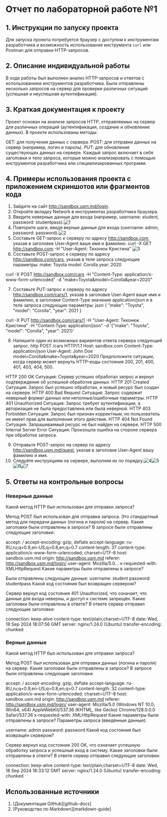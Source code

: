 # Отчет по лабораторной работе №1

## 1. Инструкции по запуску проекта

Для запуска проекта потребуется браузер с доступом к инструментам разработчика и возможность использования инструмента `curl` или Postman для отправки HTTP-запросов.

## 2. Описание индивидуальной работы

В ходе работы был выполнен анализ HTTP-запросов и ответов с использованием инструментов разработчика. Были отправлены несколько запросов на сервер для проверки различных ситуаций (успешная и неуспешная аутентификация).

## 3. Краткая документация к проекту

Проект основан на анализе запросов HTTP, отправляемых на сервер для различных операций (аутентификация, создание и обновление данных). В проекте использованы методы:

GET: для получения данных с сервера.
POST: для отправки данных на сервер (например, логин и пароль).
PUT: для обновления существующих данных на сервере.
Каждый запрос включает в себя заголовки и тело запроса, которые можно анализировать с помощью инструментов разработчика или специализированных программ.

## 4. Примеры использования проекта с приложением скриншотов или фрагментов кода
1. Зайдите на сайт http://sandbox.usm.md/login.
2. Откройте вкладку Network в инструментах разработчика браузера.
3. Введите неверные данные для входа (например, username: student, password: studentpass).![1](https://github.com/Kristinajfnb/lab1/blob/main/1.png)
4. Повторите шаги, введя верные данные для входа (username: admin, password: password).![2](https://github.com/Kristinajfnb/lab1/blob/main/2.png)
5. Составьте GET-запрос к серверу по адресу http://sandbox.com, указав в заголовке User-Agent ваше имя и фамилию. curl -X GET http://sandbox.com -H "User-Agent: Тихонюк Кристина" ![3](https://github.com/Kristinajfnb/lab1/blob/main/3.png)
6. Составьте POST-запрос к серверу по адресу http://sandbox.com/cars, указав в теле запроса следующие параметры:
make: Toyota
model: Corolla
year: 2020

curl -X POST http://sandbox.com/cars -H "Content-Type: application/x-www-form-urlencoded" -d "make=Toyota&model=Corolla&year=2020"

7. Составьте PUT-запрос к серверу по адресу http://sandbox.com/cars/1, указав в заголовке User-Agent ваше имя и фамилию, в заголовке Content-Type значение application/json и в теле запроса следующие параметры: json { "make": "Toyota", "model": "Corolla", "year": 2021 }

curl -X PUT http://sandbox.com/cars/1 -H "User-Agent: Тихонюк Кристина" -H "Content-Type: application/json" -d '{"make": "Toyota", "model": "Corolla", "year": 2021}'

8. Напишите один из возможных вариантов ответа сервера следующий запрос. http POST /cars HTTP/1.1 Host: sandbox.com Content-Type: application/json User-Agent: John Doe model=Corolla&make=Toyota&year=2020 Предположите ситуации, когда сервер может вернуть HTTP-коды состояния 200, 201, 400, 401, 403, 404, 500.
   
HTTP 200 OK
Ситуация: Сервер успешно обработал запрос и вернул подтверждение об успешной обработке данных.
HTTP 201 Created
Ситуация: Запрос был успешно обработан, и новый ресурс был создан на сервере.
 HTTP 400 Bad Request
Ситуация: Запрос содержит неверный формат данных или неполные/ошибочные параметры.
HTTP 401 Unauthorized
Ситуация: Запрос требует аутентификации, а авторизация не была предоставлена или была неверной.
HTTP 403 Forbidden
Ситуация: Запрос был признан корректным, но пользователь не имеет прав для выполнения этого действия.
HTTP 404 Not Found
Ситуация: Запрашиваемый ресурс не был найден на сервере.
HTTP 500 Internal Server Error
Ситуация: Произошла ошибка на стороне сервера при обработке запроса.

9. Отправьте POST-запрос на сервер по адресу http://sandbox.usm.md/quest, указав в заголовке User-Agent вашу фамилию и имя. 
10. Следуйте инструкциям на сервере, выполняя их по порядку.![4](https://github.com/Kristinajfnb/lab1/blob/main/4.png)![5](https://github.com/Kristinajfnb/lab1/blob/main/5.png)![6](https://github.com/Kristinajfnb/lab1/blob/main/6.png)![7](https://github.com/Kristinajfnb/lab1/blob/main/7.png)
## 5. Ответы на контрольные вопросы
### Неверные данные
Какой метод HTTP был использован для отправки запроса?

Метод POST был использован для отправки запроса. Это стандартный метод для передачи данных (логина и пароля) на сервер.
Какие заголовки были отправлены в запросе? В запросе были отправлены следующие заголовки:

accept: */*
accept-encoding: gzip, deflate
accept-language: ru-RU,ru;q=0.9,en-US;q=0.8,en;q=0.7
content-length: 37
content-type: application/x-www-form-urlencoded; charset=UTF-8
host: sandbox.usm.md
origin: http://sandbox.usm.md
referer: http://sandbox.usm.md/login/
user-agent: Mozilla/5.0...
x-requested-with: XMLHttpRequest
Какие параметры были отправлены в запросе?

Были отправлены следующие данные:
username: student
password: studentpass
Какой код состояния был возвращен сервером?

Сервер вернул код состояния 401 Unauthorized, что означает, что данные для входа неверны, и доступ к системе запрещён.
Какие заголовки были отправлены в ответе? В ответе сервер отправил следующие заголовки:

connection: keep-alive
content-type: text/plain;charset=UTF-8
date: Wed, 18 Sep 2024 18:07:56 GMT
server: nginx/1.24.0 (Ubuntu)
transfer-encoding: chunked

### Верные данные
Какой метод HTTP был использован для отправки запроса?

Метод POST был использован для отправки данных (логина и пароля) на сервер.
Какие заголовки были отправлены в запросе? В запросе были отправлены следующие заголовки:

accept: */*
accept-encoding: gzip, deflate
accept-language: ru-RU,ru;q=0.9,en-US;q=0.8,en;q=0.7
content-length: 32
content-type: application/x-www-form-urlencoded; charset=UTF-8
host: sandbox.usm.md
origin: http://sandbox.usm.md
referer: http://sandbox.usm.md/login/
user-agent: Mozilla/5.0 (Windows NT 10.0; Win64; x64) AppleWebKit/537.36 (KHTML, like Gecko) Chrome/128.0.0.0 Safari/537.36
x-requested-with: XMLHttpRequest
Какие параметры были отправлены в запросе? Параметры запроса (введённые данные):

username: admin
password: password
Какой код состояния был возвращён сервером?

Сервер вернул код состояния 200 OK, что означает успешную обработку запроса и успешный вход в систему.
Какие заголовки были отправлены в ответе? В ответе сервер отправил следующие заголовки:

connection: keep-alive
content-type: text/plain;charset=UTF-8
date: Wed, 18 Sep 2024 18:33:12 GMT
server: nginx/1.24.0 (Ubuntu)
transfer-encoding: chunked

## Использованные источники

1. [Документация GitHub][github-docs]
2. [Руководство по Markdown][markdown-guide]
